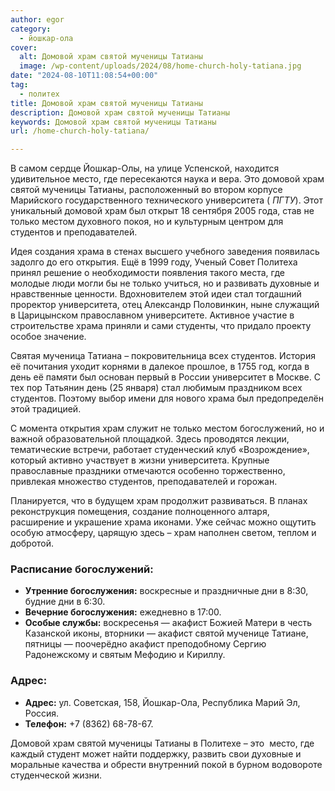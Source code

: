 ```yaml
---
author: egor
category:
  - йошкар-ола
cover:
  alt: Домовой храм святой мученицы Татианы
  image: /wp-content/uploads/2024/08/home-church-holy-tatiana.jpg
date: "2024-08-10T11:08:54+00:00"
tag:
  - политех
title: Домовой храм святой мученицы Татианы
description: Домовой храм святой мученицы Татианы
keywords: Домовой храм святой мученицы Татианы
url: /home-church-holy-tatiana/

---
```

В самом сердце Йошкар-Олы, на улице Успенской, находится удивительное место, где пересекаются наука и вера. Это домовой храм святой мученицы Татианы, расположенный во втором корпусе Марийского государственного технического университета ( _ПГТУ_). Этот уникальный домовой храм был открыт 18 сентября 2005 года, став не только местом духовного покоя, но и культурным центром для студентов и преподавателей.

Идея создания храма в стенах высшего учебного заведения появилась задолго до его открытия. Ещё в 1999 году, Ученый Совет Политеха принял решение о необходимости появления такого места, где молодые люди могли бы не только учиться, но и развивать духовные и нравственные ценности. Вдохновителем этой идеи стал тогдашний проректор университета, отец Александр Половинкин, ныне служащий в Царицынском православном университете. Активное участие в строительстве храма приняли и сами студенты, что придало проекту особое значение.

Святая мученица Татиана – покровительница всех студентов. История её почитания уходит корнями в далекое прошлое, в 1755 год, когда в день её памяти был основан первый в России университет в Москве. С тех пор Татьянин день (25 января) стал любимым праздником всех студентов. Поэтому выбор имени для нового храма был предопределён этой традицией.

С момента открытия храм служит не только местом богослужений, но и важной образовательной площадкой. Здесь проводятся лекции, тематические встречи, работает студенческий клуб «Возрождение», который активно участвует в жизни университета. Крупные православные праздники отмечаются особенно торжественно, привлекая множество студентов, преподавателей и горожан.

Планируется, что в будущем храм продолжит развиваться. В планах реконструкция помещения, создание полноценного алтаря, расширение и украшение храма иконами. Уже сейчас можно ощутить особую атмосферу, царящую здесь – храм наполнен светом, теплом и добротой.

### Расписание богослужений:

- **Утренние богослужения:** воскресные и праздничные дни в 8:30, будние дни в 6:30.
- **Вечерние богослужения:** ежедневно в 17:00.
- **Особые службы:** воскресенья — акафист Божией Матери в честь Казанской иконы, вторники — акафист святой мученице Татиане, пятницы — поочерёдно акафист преподобному Сергию Радонежскому и святым Мефодию и Кириллу.

### Адрес:

- **Адрес:** ул. Советская, 158, Йошкар-Ола, Республика Марий Эл, Россия.
- **Телефон:** +7 (8362) 68-78-67.

Домовой храм святой мученицы Татианы в Политехе – это  место, где каждый студент может найти поддержку, развить свои духовные и моральные качества и обрести внутренний покой в бурном водовороте студенческой жизни.
